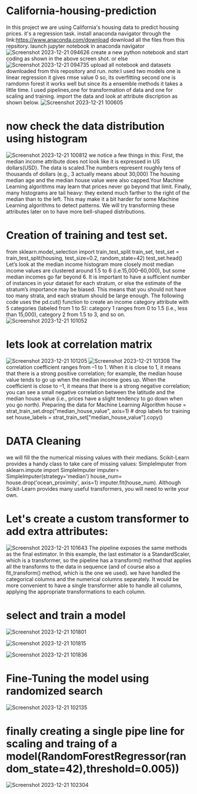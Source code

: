 # California-housing-prediction
In this project we are using California's housing data to predict housing prices. it's a regression task.
install anaconda navigator through the link:https://www.anaconda.com/download
download all the files from this repsitory.
launch jupyter notebook in anaconda navigator
![Screenshot 2023-12-21 094626](https://github.com/Abhishek-N-appu/California-housing-prediction/assets/150499125/033700ef-08fa-4250-aeb6-dde5a99f9f36)
create a new python notebook and start coding as shown in the above screen shot. or else
![Screenshot 2023-12-21 094735](https://github.com/Abhishek-N-appu/California-housing-prediction/assets/150499125/20409f8e-00d3-4673-bf28-25e4232b3e41)
upload all notebook and datasets downloaded from this repository and run.
note:I used two models one is linear regression it gives rmse value 0 so, its overfitting 
second one is ramdomn forest it works well but since its a ensemble methods it takes a little time.
I used pipelines,one for transformation of data and one for scaling and training.
import the data and look at attribute discription as shown below. 
![Screenshot 2023-12-21 100605](https://github.com/Abhishek-N-appu/California-housing-prediction/assets/150499125/71307aa4-f563-4a9b-8096-61393af02920)
# now check the data distribution using histogram
![Screenshot 2023-12-21 100812](https://github.com/Abhishek-N-appu/California-housing-prediction/assets/150499125/b1bc8154-9faf-4c56-91f5-888570fc7f99)
we notice a few things in this:
First, the median income attribute does not look like it is expressed in US dollars(USD). The data is scaled.The numbers represent roughly tens of thousands of dollars (e.g., 3 actually means about 30,000)
The housing median age and the median house value were also capped.Your Machine Learning algorithms may learn that prices never go beyond that limit.
Finally, many histograms are tail heavy: they extend much farther to the right of the median than to the left. This may make it a bit harder for some Machine Learning algorithms to detect patterns. We will try transforming these attributes later on to have more bell-shaped distributions.
# Creation of training and test set.
from sklearn.model_selection import train_test_split
train_set, test_set = train_test_split(housing, test_size=0.2, random_state=42)
test_set.head()
Let’s look at the median income histogram more closely most median income values are clustered around 1.5 to 6 (i.e.15,000–60,000), but some median incomes go far beyond 6. It is important to have a sufficient number of instances in your dataset for each stratum, or else the estimate of the stratum’s importance may be biased. This means that you should not have too many strata, and each stratum should be large enough. The following code uses the pd.cut() function to create an income category attribute with 5 categories (labeled from 1 to 5): category 1 ranges from 0 to 1.5 (i.e., less than 15,000), category 2 from 1.5 to 3, and so on.
![Screenshot 2023-12-21 101052](https://github.com/Abhishek-N-appu/California-housing-prediction/assets/150499125/72596306-861e-463f-90d3-1fc72ce352ad)
# lets look at correlation matrix
![Screenshot 2023-12-21 101205](https://github.com/Abhishek-N-appu/California-housing-prediction/assets/150499125/8c650dc9-a3d5-4756-bbf0-8a80ee9c5aa0)
![Screenshot 2023-12-21 101308](https://github.com/Abhishek-N-appu/California-housing-prediction/assets/150499125/3002111d-8e73-4ce7-8e8a-0bd5d1b1860f)
The correlation coefficient ranges from –1 to 1. When it is close to 1, it means that there is a strong positive correlation; for example, the median house value tends to go up when the median income goes up. When the coefficient is close to –1, it means that there is a strong negative correlation; you can see a small negative correlation between the latitude and the median house value (i.e., prices have a slight tendency to go down when you go north).
Preparing the data for Machine Learning Algorithm
house = strat_train_set.drop("median_house_value", axis=1) # drop labels for training set
house_labels = strat_train_set["median_house_value"].copy()
# DATA Cleaning
 we will fill the the numerical missing values with their medians.
 Scikit-Learn provides a handy class to take care of missing values: SimpleImputer
from sklearn.impute import SimpleImputer
imputer= SimpleImputer(strategy='median')
house_num= house.drop('ocean_proximity', axis=1)
imputer.fit(house_num).
Although Scikit-Learn provides many useful transformers, you will need to write your own.

# Let's create a custom transformer to add extra attributes:

![Screenshot 2023-12-21 101643](https://github.com/Abhishek-N-appu/California-housing-prediction/assets/150499125/b8248d95-013c-4f0a-8c73-51a5d0bdd3c5)
 The pipeline exposes the same methods as the final estimator. In this example, the last estimator is a StandardScaler,
 which is a transformer, so the pipeline has a transform() method that applies all the transforms to the data in sequence 
(and of course also a fit_transform() method, which is the one we used).
 we have handled the categorical columns and the numerical columns separately. It would be more convenient to have a single transformer able to 
 handle all columns, applying the appropriate transformations to each column.
# select and train a model

![Screenshot 2023-12-21 101801](https://github.com/Abhishek-N-appu/California-housing-prediction/assets/150499125/ca030057-e885-4b33-b5eb-0de6d6351302)

![Screenshot 2023-12-21 101815](https://github.com/Abhishek-N-appu/California-housing-prediction/assets/150499125/3a7cbe81-194b-4fd9-9ea3-4f65e3abd939)

![Screenshot 2023-12-21 101836](https://github.com/Abhishek-N-appu/California-housing-prediction/assets/150499125/938d2c5f-26d2-4565-aedd-1efad4aea1df)
# Fine-Tuning the model using randomized search

![Screenshot 2023-12-21 102135](https://github.com/Abhishek-N-appu/California-housing-prediction/assets/150499125/20c1cfb7-dccd-4de5-aa8f-24eb9cccc2f5)

# finally creating a single pipe line for scaling and traing of a model(RandomForestRegressor(random_state=42),threshold=0.005))

![Screenshot 2023-12-21 102304](https://github.com/Abhishek-N-appu/California-housing-prediction/assets/150499125/4c176358-3373-4e2a-b897-5ef430c2d94e)





